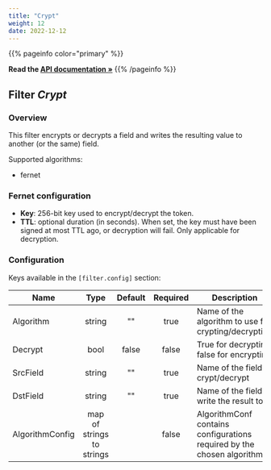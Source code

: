 ```yaml
---
title: "Crypt"
weight: 12
date: 2022-12-12
---
```

{{% pageinfo color="primary" %}}

**Read the [API documentation &raquo;](https://pkg.go.dev/github.com/AdRoll/baker/filter#Crypt)**
{{% /pageinfo %}}

## Filter *Crypt*

### Overview

This filter encrypts or decrypts a field and writes the resulting value to another (or the same) field.

Supported algorithms:
 - fernet

### Fernet configuration

 - **Key**: 256-bit key used to encrypt/decrypt the token.
 - **TTL**: optional duration (in seconds). When set, the key must have been signed at most TTL ago, or decryption will fail. Only applicable for decryption.


### Configuration

Keys available in the `[filter.config]` section:

|Name|Type|Default|Required|Description|
|----|:--:|:-----:|:------:|-----------|
| Algorithm| string| ""| true| Name of the algorithm to use for crypting/decrypting|
| Decrypt| bool| false| false| True for decrypting, false for encrypting|
| SrcField| string| ""| true| Name of the field to crypt/decrypt|
| DstField| string| ""| true| Name of the field to write the result to|
| AlgorithmConfig| map of strings to strings| | false| AlgorithmConf contains configurations required by the chosen algorithm|

